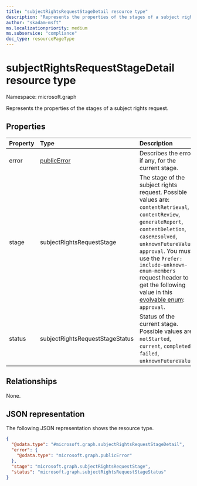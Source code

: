 ```yaml
---
title: "subjectRightsRequestStageDetail resource type"
description: "Represents the properties of the stages of a subject rights request"
author: "skadam-msft"
ms.localizationpriority: medium
ms.subservice: "compliance"
doc_type: resourcePageType
---
```


# subjectRightsRequestStageDetail resource type

Namespace: microsoft.graph

Represents the properties of the stages of a subject rights request. 

## Properties
|Property|Type|Description|
|:---|:---|:---|
|error|[publicError](../resources/publicerror.md)|Describes the error, if any, for the current stage.|
|stage|subjectRightsRequestStage|The stage of the subject rights request. Possible values are: `contentRetrieval`, `contentReview`, `generateReport`, `contentDeletion`, `caseResolved`, `unknownFutureValue`, `approval`. You must use the `Prefer: include-unknown-enum-members` request header to get the following value in this [evolvable enum](/graph/best-practices-concept#handling-future-members-in-evolvable-enumerations): `approval`.|
|status|subjectRightsRequestStageStatus|Status of the current stage. Possible values are: `notStarted`, `current`, `completed`, `failed`, `unknownFutureValue`.|

## Relationships
None.

## JSON representation
The following JSON representation shows the resource type.
<!-- {
  "blockType": "resource",
  "@odata.type": "microsoft.graph.subjectRightsRequestStageDetail"
}
-->
``` json
{
  "@odata.type": "#microsoft.graph.subjectRightsRequestStageDetail",
  "error": {
    "@odata.type": "microsoft.graph.publicError"
  },
  "stage": "microsoft.graph.subjectRightsRequestStage",
  "status": "microsoft.graph.subjectRightsRequestStageStatus"
}
```

